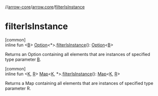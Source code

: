 //[arrow-core](../../index.md)/[arrow.core](index.md)/[filterIsInstance](filter-is-instance.md)

# filterIsInstance

[common]\
inline fun &lt;[B](filter-is-instance.md)&gt; [Option](-option/index.md)&lt;*&gt;.[filterIsInstance](filter-is-instance.md)(): [Option](-option/index.md)&lt;[B](filter-is-instance.md)&gt;

Returns an Option containing all elements that are instances of specified type parameter [B](filter-is-instance.md).

[common]\
inline fun &lt;[K](filter-is-instance.md), [R](filter-is-instance.md)&gt; [Map](https://kotlinlang.org/api/latest/jvm/stdlib/kotlin.collections/-map/index.html)&lt;[K](filter-is-instance.md), *&gt;.[filterIsInstance](filter-is-instance.md)(): [Map](https://kotlinlang.org/api/latest/jvm/stdlib/kotlin.collections/-map/index.html)&lt;[K](filter-is-instance.md), [R](filter-is-instance.md)&gt;

Returns a Map containing all elements that are instances of specified type parameter R.
